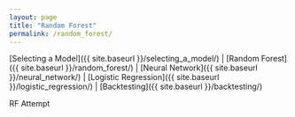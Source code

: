 ```yaml
---
layout: page
title: "Random Forest"
permalink: /random_forest/
---
```



[Selecting a Model]({{ site.baseurl }}/selecting_a_model/) |  [Random Forest]({{ site.baseurl }}/random_forest/) |  [Neural Network]({{ site.baseurl }}/neural_network/) |  [Logistic Regression]({{ site.baseurl }}/logistic_regression/) |  [Backtesting]({{ site.baseurl }}/backtesting/)


RF Attempt
